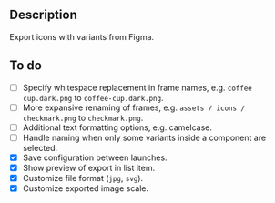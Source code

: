 ## Description

Export icons with variants from Figma.

## To do

- [ ] Specify whitespace replacement in frame names, e.g. `coffee cup.dark.png` to `coffee-cup.dark.png`.
- [ ] More expansive renaming of frames, e.g. `assets / icons / checkmark.png` to `checkmark.png`.
- [ ] Additional text formatting options, e.g. camelcase.
- [ ] Handle naming when only some variants inside a component are selected.
- [x] Save configuration between launches.
- [x] Show preview of export in list item.
- [x] Customize file format (`jpg`, `svg`).
- [x] Customize exported image scale.
